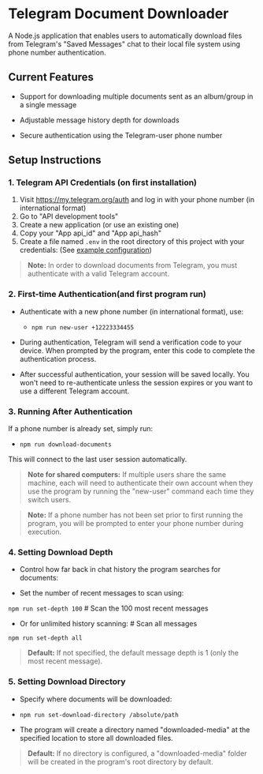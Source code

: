 # Telegram Document Downloader

A Node.js application that enables users to automatically download files from Telegram's "Saved Messages" chat to their local file system using phone number authentication.

## Current Features

- Support for downloading multiple documents sent as an album/group in a single message

- Adjustable message history depth for downloads

- Secure authentication using the Telegram-user phone number

## Setup Instructions

### 1. Telegram API Credentials (on first installation)

1. Visit https://my.telegram.org/auth and log in with your phone number (in international format)
2. Go to "API development tools"
3. Create a new application (or use an existing one)
4. Copy your "App api_id" and "App api_hash"
5. Create a file named `.env` in the root directory of this project with your credentials:
   (See [example configuration](https://github.com/ishaiNWA/Telegram-Document-Downloader/blob/main/example.env))

> **Note:** In order to download documents from Telegram, you must authenticate with a valid Telegram account.

### 2. First-time Authentication(and first program run)

- Authenticate with a new phone number (in international format), use:

  - `npm run new-user +12223334455`

- During authentication, Telegram will send a verification code to your device. When prompted by the program, enter this code to complete the authentication process.

- After successful authentication, your session will be saved locally.
  You won't need to re-authenticate unless the session expires or you want to use a different Telegram account.

### 3. Running After Authentication

If a phone number is already set, simply run:

- `npm run download-documents`

This will connect to the last user session automatically.

> **Note for shared computers:** If multiple users share the same machine, each will need to authenticate their own account when they use the program by running the "new-user" command each time they switch users.

> **Note:** If a phone number has not been set prior to first running the program, you will be prompted to enter your phone number during execution.

### 4. Setting Download Depth

- Control how far back in chat history the program searches for documents:

- Set the number of recent messages to scan using:

`npm run set-depth 100` # Scan the 100 most recent messages

- Or for unlimited history scanning: # Scan all messages

`npm run set-depth all`

> **Default:** If not specified, the default message depth is 1 (only the most recent message).

### 5. Setting Download Directory

- Specify where documents will be downloaded:

- `npm run set-download-directory /absolute/path`

- The program will create a directory named "downloaded-media" at the specified location to store all downloaded files.

> **Default:** If no directory is configured, a "downloaded-media" folder will be created in the program's root directory by default.
